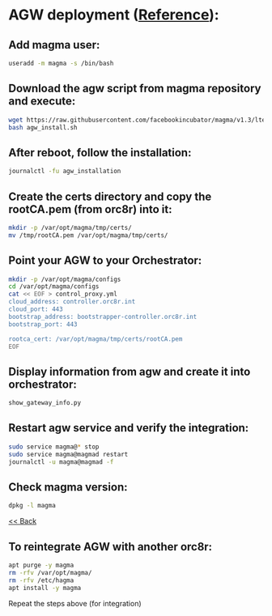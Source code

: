 # AGW deployment ([Reference](https://magma.github.io/magma/docs/lte/setup_deb)):


## Add magma user:
```bash
useradd -m magma -s /bin/bash
```

## Download the agw script from magma repository and execute:
```bash
wget https://raw.githubusercontent.com/facebookincubator/magma/v1.3/lte/gateway/deploy/agw_install.sh
bash agw_install.sh
```

## After reboot, follow the installation:
```bash
journalctl -fu agw_installation
```

## Create the certs directory and copy the rootCA.pem (from orc8r) into it:
```bash
mkdir -p /var/opt/magma/tmp/certs/
mv /tmp/rootCA.pem /var/opt/magma/tmp/certs/
```

## Point your AGW to your Orchestrator:
```bash
mkdir -p /var/opt/magma/configs
cd /var/opt/magma/configs
cat << EOF > control_proxy.yml
cloud_address: controller.orc8r.int
cloud_port: 443
bootstrap_address: bootstrapper-controller.orc8r.int
bootstrap_port: 443

rootca_cert: /var/opt/magma/tmp/certs/rootCA.pem
EOF
```

## Display information from agw and create it into orchestrator:
```bash
show_gateway_info.py
```

## Restart agw service and verify the integration:
```bash
sudo service magma@* stop
sudo service magma@magmad restart
journalctl -u magma@magmad -f
```

## Check magma version:
```bash
dpkg -l magma
```

[<< Back](../README.md)



## To reintegrate AGW with another orc8r:

```bash
apt purge -y magma
rm -rfv /var/opt/magma/
rm -rfv /etc/hagma
apt install -y magma
```

Repeat the steps above (for integration)